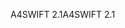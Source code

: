 <span data-ttu-id="ccbbf-101">A4SWIFT 2.1</span><span class="sxs-lookup"><span data-stu-id="ccbbf-101">A4SWIFT 2.1</span></span>